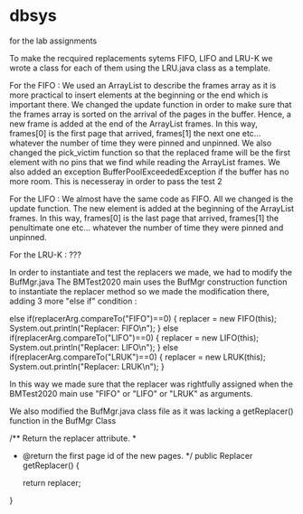 # dbsys
for the lab assignments


To make the recquired replacements sytems FIFO, LIFO and LRU-K we wrote a class for each of them using the LRU.java class as a template.


For the FIFO :
We used an ArrayList to describe the frames array as it is more practical to insert elements at the beginning or the end which is important there.
We changed the update function in order to make sure that the frames array is sorted on the arrival of the pages in the buffer.
Hence, a new frame is added at the end of the ArrayList frames.
In this way, frames[0] is the first page that arrived, frames[1] the next one etc... whatever the number of time they were pinned and unpinned.
We also changed the pick_victim function so that the replaced frame will be the first element with no pins that we find while reading the ArrayList frames.
We also added an exception BufferPoolExceededException if the buffer has no more room. This is necesseray in order to pass the test 2

For the LIFO :
We almost have the same code as FIFO. All we changed is the update function. The new element is added at the beginning of the ArrayList frames.
In this way, frames[0] is the last page that arrived, frames[1] the penultimate one etc... whatever the number of time they were pinned and unpinned.

For the LRU-K :
???




In order to instantiate and test the replacers we made, we had to modify the BufMgr.java
The BMTest2020 main uses the BufMgr construction function to instantiate the replacer method so we made the modification there, adding 3 more "else if" condition :

else if(replacerArg.compareTo("FIFO")==0)
	  {
	    replacer = new FIFO(this);
	    System.out.println("Replacer: FIFO\n");
	  }
	else if(replacerArg.compareTo("LIFO")==0)
	  {
	    replacer = new LIFO(this);
	    System.out.println("Replacer: LIFO\n");
	  }
    else if(replacerArg.compareTo("LRUK")==0)
	  {
	    replacer = new LRUK(this);
	    System.out.println("Replacer: LRUK\n");
	  }
    
    
In this way we made sure that the replacer was rightfully assigned when the BMTest2020 main use "FIFO" or "LIFO" or "LRUK" as arguments.


We also modified the BufMgr.java class file as it was lacking a getReplacer() function in the BufMgr Class

  /** Return the replacer attribute.
   *
   * @return the first page id of the new pages. 
   */
  public Replacer getReplacer() {
	  
	  return replacer;
	  
  }

